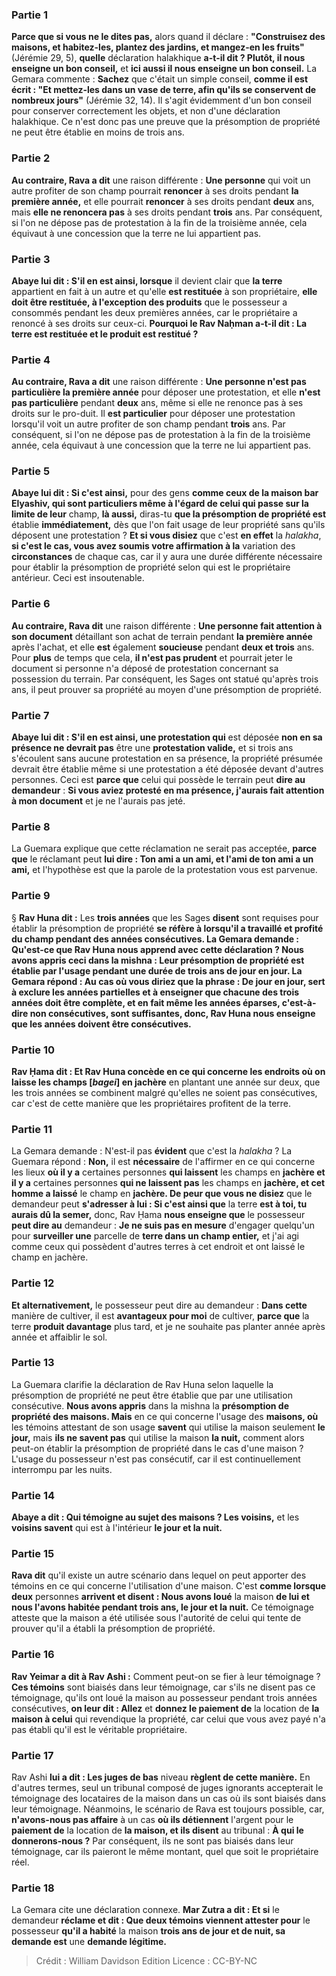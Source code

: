 
### Partie 1
<b>Parce que si vous ne le dites pas,</b> alors quand il déclare : <b>"Construisez des maisons, et habitez-les, plantez des jardins, et mangez-en les fruits"</b> (Jérémie 29, 5), <b>quelle</b> déclaration halakhique <b>a-t-il dit ? Plutôt, il nous enseigne un bon conseil,</b> et <b>ici aussi il nous enseigne un bon conseil.</b> La Gemara commente : <b>Sachez</b> que c'était un simple conseil, <b>comme il est écrit : "Et mettez-les dans un vase de terre, afin qu'ils se conservent de nombreux jours"</b> (Jérémie 32, 14). Il s'agit évidemment d'un bon conseil pour conserver correctement les objets, et non d'une déclaration halakhique. Ce n'est donc pas une preuve que la présomption de propriété ne peut être établie en moins de trois ans.

### Partie 2
<b>Au contraire, Rava a dit</b> une raison différente : <b>Une personne</b> qui voit un autre profiter de son champ pourrait <b>renoncer</b> à ses droits pendant <b>la première année,</b> et elle pourrait <b>renoncer</b> à ses droits pendant <b>deux</b> ans, mais <b>elle ne renoncera pas</b> à ses droits pendant <b>trois</b> ans. Par conséquent, si l'on ne dépose pas de protestation à la fin de la troisième année, cela équivaut à une concession que la terre ne lui appartient pas.

### Partie 3
<b>Abaye lui dit : S'il en est ainsi, lorsque</b> il devient clair que <b>la terre</b> appartient en fait à un autre et qu'elle <b>est restituée</b> à son propriétaire, <b>elle doit être restituée, à l'exception des produits</b> que le possesseur a consommés pendant les deux premières années, car le propriétaire a renoncé à ses droits sur ceux-ci. <b>Pourquoi le Rav Naḥman a-t-il dit : La terre est restituée et le produit est restitué ?</b>

### Partie 4
<b>Au contraire, Rava a dit</b> une raison différente : <b>Une personne n'est pas particulière la première année</b> pour déposer une protestation, et elle <b>n'est pas particulière</b> pendant <b>deux</b> ans, même si elle ne renonce pas à ses droits sur le pro-duit. Il <b>est particulier</b> pour déposer une protestation lorsqu'il voit un autre profiter de son champ pendant <b>trois</b> ans. Par conséquent, si l'on ne dépose pas de protestation à la fin de la troisième année, cela équivaut à une concession que la terre ne lui appartient pas.

### Partie 5
<b>Abaye lui dit : Si c'est ainsi,</b> pour des gens <b>comme ceux de la maison bar Elyashiv, qui sont particuliers même à l'égard de celui qui passe sur la limite de leur</b> champ, <b>là aussi,</b> diras-tu <b>que la présomption de propriété est</b> établie <b>immédiatement,</b> dès que l'on fait usage de leur propriété sans qu'ils déposent une protestation ? <b>Et si vous disiez</b> que c'est <b>en effet</b> la <i>halakha</i>, <b>si c'est le cas, vous avez soumis votre affirmation à la</b> variation des <b>circonstances</b> de chaque cas, car il y aura une durée différente nécessaire pour établir la présomption de propriété selon qui est le propriétaire antérieur. Ceci est insoutenable.

### Partie 6
<b>Au contraire, Rava dit</b> une raison différente : <b>Une personne fait attention à son document</b> détaillant son achat de terrain pendant <b>la première année</b> après l'achat, et elle <b>est</b> également <b>soucieuse</b> pendant <b>deux et trois</b> ans. Pour <b>plus</b> de temps que cela, <b>il n'est pas prudent</b> et pourrait jeter le document si personne n'a déposé de protestation concernant sa possession du terrain. Par conséquent, les Sages ont statué qu'après trois ans, il peut prouver sa propriété au moyen d'une présomption de propriété.

### Partie 7
<b>Abaye lui dit : S'il en est ainsi, une protestation qui</b> est déposée <b>non en sa présence ne devrait pas</b> être une <b>protestation valide,</b> et si trois ans s'écoulent sans aucune protestation en sa présence, la propriété présumée devrait être établie même si une protestation a été déposée devant d'autres personnes. Ceci est <b>parce que</b> celui qui possède le terrain peut <b>dire au demandeur</b> : <b>Si vous aviez protesté en ma présence, j'aurais fait attention à mon document</b> et je ne l'aurais pas jeté.

### Partie 8
La Guemara explique que cette réclamation ne serait pas acceptée, <b>parce que</b> le réclamant peut <b>lui dire : Ton ami a un ami, et l'ami de ton ami a un ami,</b> et l'hypothèse est que la parole de la protestation vous est parvenue.

### Partie 9
§ <b>Rav Huna dit :</b> Les <b>trois années</b> que les Sages <b>disent</b> sont requises pour établir la présomption de propriété <b>se réfère à <b>lorsqu'il</b> a travaillé et <b>profité</b> du champ pendant des <b>années consécutives</b>. La Gemara demande : <b>Qu'est-ce que</b> Rav Huna <b>nous apprend</b> avec cette déclaration ? <b>Nous avons appris</b> ceci dans la mishna : <b>Leur présomption</b> de propriété est établie par l'usage pendant une durée de <b>trois ans de jour en jour.</b> La Gemara répond : <b>Au cas où vous diriez</b> que la phrase : <b>De jour en jour,</b> sert à <b>exclure les années partielles</b> et à enseigner que chacune des trois années doit être complète, <b>et en fait même les années éparses,</b> c'est-à-dire non consécutives, sont suffisantes, donc, Rav Huna <b>nous enseigne</b> que les années doivent être consécutives.

### Partie 10
<b>Rav Ḥama dit : Et Rav Huna concède en ce qui concerne les endroits où</b> on laisse <b>les champs [<i>bagei</i>]</b> en jachère</b> en plantant une année sur deux, que les trois années se combinent malgré qu'elles ne soient pas consécutives, car c'est de cette manière que les propriétaires profitent de la terre.

### Partie 11
La Gemara demande : N'est-il pas <b>évident</b> que c'est la <i>halakha</i> ? La Guemara répond : <b>Non,</b> il est <b>nécessaire</b> de l'affirmer en ce qui concerne les lieux <b>où il y a</b> certaines personnes <b>qui laissent</b> les champs en <b>jachère et il y a</b> certaines personnes <b>qui ne laissent pas</b> les champs en <b>jachère, et cet homme a laissé</b> le champ en <b>jachère. De peur que vous ne disiez</b> que le demandeur peut <b>s'adresser à lui : Si c'est ainsi que</b> la terre <b>est à toi, tu aurais dû la semer,</b> donc, Rav Ḥama <b>nous enseigne que</b> le possesseur <b>peut dire au</b> demandeur : <b>Je ne suis pas en mesure</b> d'engager quelqu'un pour <b>surveiller une</b> parcelle de <b>terre dans un champ entier,</b> et j'ai agi comme ceux qui possèdent d'autres terres à cet endroit et ont laissé le champ en jachère.

### Partie 12
<b>Et alternativement,</b> le possesseur peut dire au demandeur : <b>Dans cette</b> manière de cultiver, il est <b>avantageux pour moi</b> de cultiver, <b>parce que</b> la terre <b>produit davantage</b> plus tard, et je ne souhaite pas planter année après année et affaiblir le sol.

### Partie 13
La Guemara clarifie la déclaration de Rav Huna selon laquelle la présomption de propriété ne peut être établie que par une utilisation consécutive. <b>Nous avons appris</b> dans la mishna la <b>présomption de propriété des maisons. Mais</b> en ce qui concerne l'usage des <b>maisons, où</b> les témoins attestant de son usage <b>savent</b> qui utilise la maison seulement <b>le jour,</b> mais <b>ils ne savent pas</b> qui utilise la maison <b>la nuit,</b> comment alors peut-on établir la présomption de propriété dans le cas d'une maison ? L'usage du possesseur n'est pas consécutif, car il est continuellement interrompu par les nuits.

### Partie 14
<b>Abaye a dit : Qui témoigne au sujet des maisons ? Les voisins,</b> et les <b>voisins savent</b> qui est à l'intérieur <b>le jour et la nuit.</b>

### Partie 15
<b>Rava dit</b> qu'il existe un autre scénario dans lequel on peut apporter des témoins en ce qui concerne l'utilisation d'une maison. C'est <b>comme lorsque deux</b> personnes <b>arrivent et disent : Nous avons loué</b> la maison <b>de lui et nous l'avons habitée pendant trois ans, le jour et la nuit.</b> Ce témoignage atteste que la maison a été utilisée sous l'autorité de celui qui tente de prouver qu'il a établi la présomption de propriété.

### Partie 16
<b>Rav Yeimar a dit à Rav Ashi :</b> Comment peut-on se fier à leur témoignage ? <b>Ces témoins</b> sont biaisés dans leur témoignage, car s'ils ne disent pas ce</b> témoignage, qu'ils ont loué la maison au possesseur pendant trois années consécutives, <b>on leur dit : Allez</b> et <b>donnez le paiement de</b> la location de <b>la maison à celui</b> qui revendique la propriété, car celui que vous avez payé n'a pas établi qu'il est le véritable propriétaire.

### Partie 17
Rav Ashi <b>lui a dit : Les juges de bas</b> niveau <b>règlent de cette manière.</b> En d'autres termes, seul un tribunal composé de juges ignorants accepterait le témoignage des locataires de la maison dans un cas où ils sont biaisés dans leur témoignage. Néanmoins, le scénario de Rava est toujours possible, car, <b>n'avons-nous pas affaire</b> à un cas <b>où ils détiennent</b> l'argent pour le <b>paiement de</b> la location de <b>la maison, et ils disent</b> au tribunal : <b>À qui le donnerons-nous ?</b> Par conséquent, ils ne sont pas biaisés dans leur témoignage, car ils paieront le même montant, quel que soit le propriétaire réel.

### Partie 18
La Gemara cite une déclaration connexe. <b>Mar Zutra a dit : Et si</b> le demandeur <b>réclame et dit : Que deux témoins viennent attester pour</b> le possesseur <b>qu'il a habité</b> la maison <b>trois ans de jour et de nuit, sa demande est</b> une <b>demande légitime.</b>

>Crédit : William Davidson Edition
>Licence : CC-BY-NC